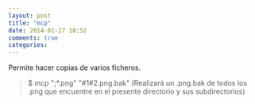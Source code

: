 ```yaml
---
layout: post
title: "mcp"
date: 2014-01-27 18:52
comments: true
categories: 
---
```

Permite hacer copias de varios ficheros. 

>$ mcp ";*.png" "#1#2.png.bak" (Realizará un .png.bak de todos los .png que encuentre en el presente directorio y sus subdirectorios)

